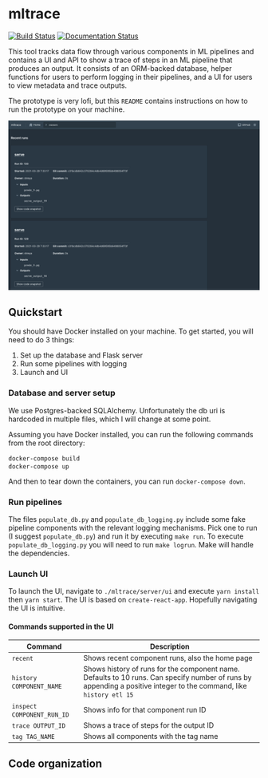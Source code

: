 # mltrace

[![Build Status](https://travis-ci.com/loglabs/mltrace.svg?branch=master)](https://travis-ci.com/loglabs/mltrace)
[![Documentation Status](https://readthedocs.org/projects/mltrace/badge/?version=latest)](https://mltrace.readthedocs.io/en/latest/?badge=latest)

This tool tracks data flow through various components in ML pipelines and
contains a UI and API to show a trace of steps in an ML pipeline that produces
an output. It consists of an ORM-backed database, helper functions for users to
perform logging in their pipelines, and a UI for users to view metadata and
trace outputs.

The prototype is very lofi, but this `README` contains instructions on how to
run the prototype on your machine.

![screenshot](./res/home.png)

## Quickstart

You should have Docker installed on your machine. To get started, you will need to do 3 things:

1. Set up the database and Flask server
2. Run some pipelines with logging
3. Launch and UI

### Database and server setup

We use Postgres-backed SQLAlchemy. Unfortunately the db uri is hardcoded
in multiple files, which I will change at some point. 

Assuming you have Docker installed, you can run the following commands from the
root directory:

```
docker-compose build
docker-compose up
```

And then to tear down the containers, you can run `docker-compose down`.

### Run pipelines

The files  `populate_db.py` and `populate_db_logging.py` include some fake
pipeline components with the relevant logging mechanisms. Pick one to run (I
suggest `populate_db.py`) and run it by executing `make run`. To execute
`populate_db_logging.py` you will need to run `make logrun`. Make will handle
the dependencies.

### Launch UI

To launch the UI, navigate to `./mltrace/server/ui` and execute `yarn
install` then `yarn start`. The UI is based on `create-react-app`. Hopefully
navigating the UI is intuitive.

#### Commands supported in the UI

| Command | Description |
|---|---|
| `recent` | Shows recent component runs, also the home page|
| `history COMPONENT_NAME` | Shows history of runs for the component name. Defaults to 10 runs. Can specify number of runs by appending a positive integer to the command, like `history etl 15`|
| `inspect COMPONENT_RUN_ID` | Shows info for that component run ID |
| `trace OUTPUT_ID` | Shows a trace of steps for the output ID |
| `tag TAG_NAME` | Shows all components with the tag name|

## Code organization
